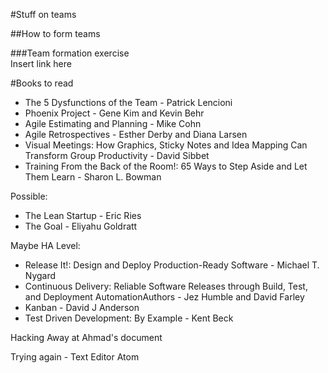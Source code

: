 #Stuff on teams

##How to form teams

###Team formation exercise  
Insert link here

#Books to read
* The 5 Dysfunctions of the Team - Patrick Lencioni
* Phoenix Project - Gene Kim and Kevin Behr
* Agile Estimating and Planning - Mike Cohn
* Agile Retrospectives - Esther Derby and Diana Larsen
* Visual Meetings: How Graphics, Sticky Notes and Idea Mapping Can Transform Group Productivity - David Sibbet
* Training From the Back of the Room!: 65 Ways to Step Aside and Let Them Learn - Sharon L. Bowman

Possible:
* The Lean Startup - Eric Ries
* The Goal - Eliyahu Goldratt

Maybe HA Level:
* Release It!: Design and Deploy Production-Ready Software - Michael T. Nygard
* Continuous Delivery: Reliable Software Releases through Build, Test, and Deployment AutomationAuthors - Jez Humble and David Farley
* Kanban - David J Anderson
* Test Driven Development: By Example - Kent Beck


Hacking Away at Ahmad's document

Trying again - Text Editor Atom
